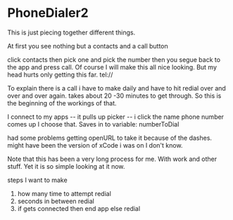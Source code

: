 # PhoneDialer2

This is just piecing together different things. 

At first you see nothing but a contacts and a call button

click contacts then pick one and pick the number then you segue back to the app and press call. Of course I will make this all nice 
looking. But my head hurts only getting this far. tel:// 

To explain there is a call i have to make daily and have to hit redial over and over and over again. takes about 20 -30 minutes to get through. 
So this is the beginning of the workings of that. 

I connect to my apps -- it pulls up picker -- i click the name phone number comes up I choose that. Saves in to variable: numberToDial 

had some problems getting openURL to take it because of the dashes. might have been the version of xCode i was on I don't know.

Note that this has been a very long process for me. With work and other stuff. Yet it is so simple looking at it now. 

steps I want to make

1. how many time to attempt redial
2. seconds in between redial
3. if gets connected then end app else redial
